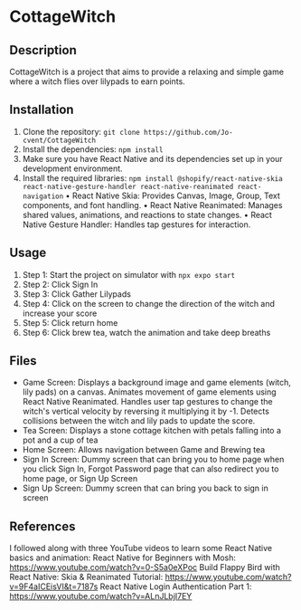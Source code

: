 # CottageWitch

## Description

CottageWitch is a project that aims to provide a relaxing and simple game where a witch flies over lilypads to earn points.

## Installation

1. Clone the repository: `git clone https://github.com/Jo-cvent/CottageWitch`
2. Install the dependencies: `npm install`
3. Make sure you have React Native and its dependencies set up in your development environment.
4. Install the required libraries: `npm install @shopify/react-native-skia react-native-gesture-handler react-native-reanimated react-navigation`
   • React Native Skia: Provides Canvas, Image, Group, Text components, and font handling.
   • React Native Reanimated: Manages shared values, animations, and reactions to state changes.
   • React Native Gesture Handler: Handles tap gestures for interaction.

## Usage

1. Step 1: Start the project on simulator with `npx expo start`
2. Step 2: Click Sign In
3. Step 3: Click Gather Lilypads
4. Step 4: Click on the screen to change the direction of the witch and increase your score
5. Step 5: Click return home
6. Step 6: Click brew tea, watch the animation and take deep breaths

## Files

- Game Screen:
  Displays a background image and game elements (witch, lily pads) on a canvas.
  Animates movement of game elements using React Native Reanimated.
  Handles user tap gestures to change the witch's vertical velocity by reversing it multiplying it by -1.
  Detects collisions between the witch and lily pads to update the score.
- Tea Screen:
  Displays a stone cottage kitchen with petals falling into a pot and a cup of tea
- Home Screen:
  Allows navigation between Game and Brewing tea
- Sign In Screen:
  Dummy screen that can bring you to home page when you click Sign In, Forgot Password page that can also redirect you to home page, or Sign Up Screen
- Sign Up Screen: Dummy screen that can bring you back to sign in screen

## References

I followed along with three YouTube videos to learn some React Native basics and animation:
React Native for Beginners with Mosh: https://www.youtube.com/watch?v=0-S5a0eXPoc
Build Flappy Bird with React Native: Skia & Reanimated Tutorial: https://www.youtube.com/watch?v=9F4aICEisVI&t=7187s
React Native Login Authentication Part 1: https://www.youtube.com/watch?v=ALnJLbjI7EY
